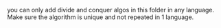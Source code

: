 you can only add divide and conquer algos in this folder in any language. Make sure the algorithm is unique and not repeated in 1 language.
